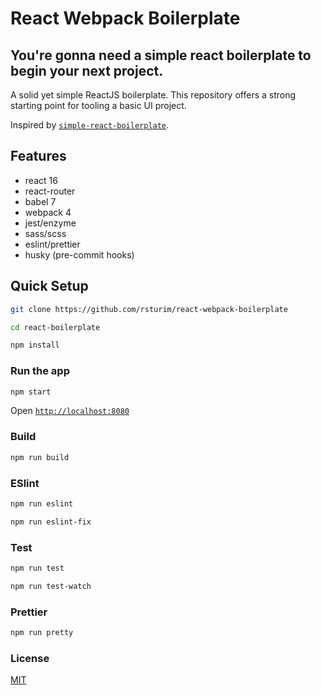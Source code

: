 # React Webpack Boilerplate

## You're gonna need a simple react boilerplate to begin your next project.

A solid yet simple ReactJS boilerplate. This repository offers a strong starting point for tooling a basic UI project.

Inspired by [`simple-react-boilerplate`](https://github.com/AbeEstrada/simple-react-boilerplate).

## Features

-   react 16
-   react-router
-   babel 7
-   webpack 4
-   jest/enzyme
-   sass/scss
-   eslint/prettier
-   husky (pre-commit hooks)

## Quick Setup

```bash
git clone https://github.com/rsturim/react-webpack-boilerplate

cd react-boilerplate

npm install
```

### Run the app

```bash
npm start
```

Open [`http://localhost:8080`](http://localhost:8080)

### Build

```bash
npm run build
```

### ESlint

```bash
npm run eslint
```

```bash
npm run eslint-fix
```

### Test

```bash
npm run test
```

```bash
npm run test-watch
```

### Prettier

```bash
npm run pretty
```

### License

[MIT](./LICENSE)
